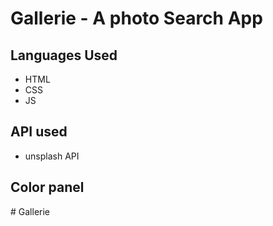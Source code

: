 # Gallerie - A photo Search App

## Languages Used

- HTML
- CSS
- JS


## API used
- unsplash API

## Color panel
#   G a l l e r i e  
 
